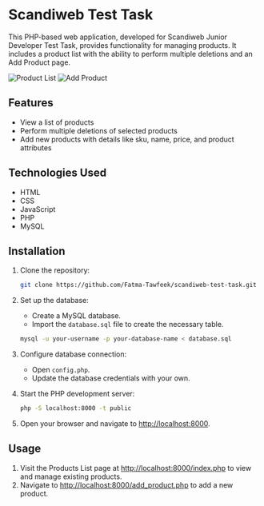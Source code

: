 # Scandiweb Test Task

This PHP-based web application, developed for Scandiweb Junior Developer Test Task, provides functionality for managing products. It includes a product list with the ability to perform multiple deletions and an Add Product page.

![Product List](https://i.imgur.com/JZKr2qK.png)
![Add Product](https://i.imgur.com/XriLM89.png)

## Features

- View a list of products
- Perform multiple deletions of selected products
- Add new products with details like sku, name, price, and product attributes

## Technologies Used

- HTML
- CSS
- JavaScript
- PHP
- MySQL

## Installation

1. Clone the repository:

    ```bash
    git clone https://github.com/Fatma-Tawfeek/scandiweb-test-task.git
    ```

2. Set up the database:
    - Create a MySQL database.
    - Import the `database.sql` file to create the necessary table.

    ```bash
    mysql -u your-username -p your-database-name < database.sql
    ```

3. Configure database connection:
    - Open `config.php`.
    - Update the database credentials with your own.

4. Start the PHP development server:

    ```bash
    php -S localhost:8000 -t public
    ```

5. Open your browser and navigate to [http://localhost:8000](http://localhost:8000).

## Usage

1. Visit the Products List page at [http://localhost:8000/index.php](http://localhost:8000) to view and manage existing products.
2. Navigate to [http://localhost:8000/add_product.php](http://localhost:8000/add-product.php) to add a new product.
